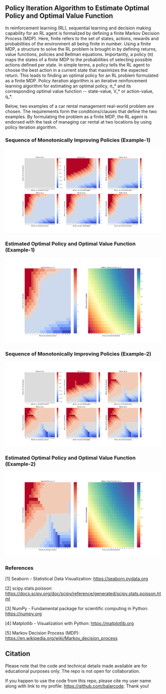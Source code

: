 ## Policy Iteration Algorithm to Estimate Optimal Policy and Optimal Value Function

In reinforcement learning (RL), sequential learning and decision making capability for an RL agent is formalized by defining a finite Markov Decision Process (MDP). Here, finite refers to the set of states, actions, rewards and probabilities of the environment all being finite in number. Using a finite MDP, a structure to solve the RL problem is brought in by defining returns, value functions, policies and Bellman equations. Importantly, a policy (π) maps the states of a finite MDP to the probabilities of selecting possible actions defined per state. In simple terms, a policy tells the RL agent to choose the best action in a current state that maximizes the expected return. This leads to finding an optimal policy for an RL problem formulated as a finite MDP. Policy iteration algorithm is an iterative reinforcement learning algorithm for estimating an optimal policy, π_* and its corresponding optimal value function -- state-value, V_* or action-value, q_*.

Below, two examples of a car rental management real-world problem are chosen. The requirements form the conditions/clauses that define the two examples. By formulating the problem as a finite MDP, the RL agent is endorsed with the task of managing car rental at two locations by using policy iteration algorithm.

### Sequence of Monotonically Improving Policies (Example-1)

![Example 1 Policies](results/example_1_policies.png)

### Estimated Optimal Policy and Optimal Value Function (Example-1)

![Example 1 Optimal Policy and Value Function](results/example_1_optimal_policy_and_optimal_value_function.png)

### Sequence of Monotonically Improving Policies (Example-2)

![Example 1 Policies](results/example_2_policies.png)

### Estimated Optimal Policy and Optimal Value Function (Example-2)

![Example 1 Optimal Policy and Value Function](results/example_2_optimal_policy_and_optimal_value_function.png)

### References

[1] Seaborn - Statistical Data Visualization: https://seaborn.pydata.org

[2] scipy.stats.poisson: https://docs.scipy.org/doc/scipy/reference/generated/scipy.stats.poisson.html

[3] NumPy - Fundamental package for scientific computing in Python: https://numpy.org

[4] Matplotlib - Visualization with Python: https://matplotlib.org

[5] Markov Decision Process (MDP): https://en.wikipedia.org/wiki/Markov_decision_process

## Citation

Please note that the code and technical details made available are for educational purposes only. The repo is not open for collaboration.

If you happen to use the code from this repo, please cite my user name along with link to my profile: https://github.com/balarcode. Thank you!
